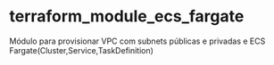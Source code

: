 # terraform_module_ecs_fargate
Módulo para provisionar VPC com subnets públicas e privadas e ECS Fargate(Cluster,Service,TaskDefinition)
